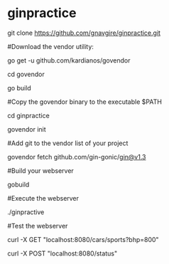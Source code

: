 # ginpractice

git clone https://github.com/gnavgire/ginpractice.git

#Download the vendor utility:

go get -u github.com/kardianos/govendor

cd govendor

go build

#Copy the govendor binary to the executable $PATH

cd ginpractice

govendor init

#Add git to the vendor list of your project

govendor fetch github.com/gin-gonic/gin@v1.3

#Build your webserver

gobuild

#Execute the webserver

./ginpractive

#Test the webserver

curl -X GET "localhost:8080/cars/sports?bhp=800"

curl -X POST "localhost:8080/status"
